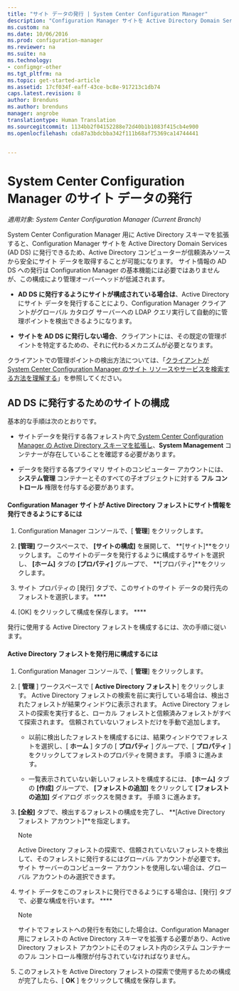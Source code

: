 ```yaml
---
title: "サイト データの発行 | System Center Configuration Manager"
description: "Configuration Manager サイトを Active Directory Domain Services に発行する方法について説明します。"
ms.custom: na
ms.date: 10/06/2016
ms.prod: configuration-manager
ms.reviewer: na
ms.suite: na
ms.technology:
- configmgr-other
ms.tgt_pltfrm: na
ms.topic: get-started-article
ms.assetid: 17cf034f-eaff-43ce-bc8e-917213c1db74
caps.latest.revision: 8
author: Brenduns
ms.author: brenduns
manager: angrobe
translationtype: Human Translation
ms.sourcegitcommit: 1134bb2f04152288e72d40b1b1083f415cb4e900
ms.openlocfilehash: cda87a3bdcbba342f111b68af75369ca14744441


---
```

# <a name="publish-site-data-for-system-center-configuration-manager"></a>System Center Configuration Manager のサイト データの発行

*適用対象: System Center Configuration Manager (Current Branch)*

System Center Configuration Manager 用に Active Directory スキーマを拡張すると、Configuration Manager サイトを Active Directory Domain Services (AD DS) に発行できるため、Active Directory コンピューターが信頼済みソースから安全にサイト データを取得することが可能になります。 サイト情報の AD DS への発行は Configuration Manager の基本機能には必要ではありませんが、この構成により管理オーバーヘッドが低減されます。  

-   **AD DS に発行するようにサイトが構成されている場合は**、Active Directory にサイト データを発行することにより、Configuration Manager クライアントがグローバル カタログ サーバーへの LDAP クエリ実行して自動的に管理ポイントを検出できるようになります。  

-   **サイトを AD DS に発行しない場合**、クライアントには、その既定の管理ポイントを特定するための、それに代わるメカニズムが必要となります。  

クライアントでの管理ポイントの検出方法については、「[クライアントが System Center Configuration Manager のサイト リソースやサービスを検索する方法を理解する](../../../../core/plan-design/hierarchy/understand-how-clients-find-site-resources-and-services.md)」を参照してください。  

## <a name="configure-sites-to-publish-to-ad-ds"></a>AD DS に発行するためのサイトの構成  
 基本的な手順は次のとおりです。  

-   サイトデータを発行する各フォレスト内で[ System Center Configuration Manager の Active Directory スキーマを拡張し](../../../../core/plan-design/network/extend-the-active-directory-schema.md)、**System Management** コンテナーが存在していることを確認する必要があります。  

-   データを発行する各プライマリ サイトのコンピューター アカウントには、   **システム管理** コンテナーとそのすべての子オブジェクトに対する **フル コントロール** 権限を付与する必要があります。  

#### <a name="to-enable-a-configuration-manager-site-to-publish-site-information-to-active-directory-forest"></a>Configuration Manager サイトが Active Directory フォレストにサイト情報を発行できるようにするには  

1.  Configuration Manager コンソールで、[ **管理**] をクリックします。  

2.  **[管理]** ワークスペースで、 **[サイトの構成]** を展開して、 **[サイト]**をクリックします。 このサイトのデータを発行するように構成するサイトを選択し、 **[ホーム]** タブの **[プロパティ]** グループで、 **[プロパティ]**をクリックします。  

3.  サイト プロパティの [発行] タブで、このサイトのサイト データの発行先のフォレストを選択します。 ****  

4.  [OK] をクリックして構成を保存します。 ****  

 発行に使用する Active Directory フォレストを構成するには、次の手順に従います。  

#### <a name="to-configure-active-directory-forests-for-publishing"></a>Active Directory フォレストを発行用に構成するには  

1.  Configuration Manager コンソールで、[ **管理**] をクリックします。  

2.  [ **管理** ] ワークスペースで [ **Active Directory フォレスト**] をクリックします。 Active Directory フォレストの検索を前に実行している場合は、検出されたフォレストが結果ウィンドウに表示されます。 Active Directory フォレストの探索を実行すると、ローカル フォレストと信頼済みフォレストがすべて探索されます。 信頼されていないフォレストだけを手動で追加します。  

    -   以前に検出したフォレストを構成するには、結果ウィンドウでフォレストを選択し、[ **ホーム** ] タブの [ **プロパティ** ] グループで、[ **プロパティ** ] をクリックしてフォレストのプロパティを開きます。 手順 3 に進みます。  

    -   一覧表示されていない新しいフォレストを構成するには、 **[ホーム]** タブの **[作成]** グループで、 **[フォレストの追加]** をクリックして **[フォレストの追加]** ダイアログ ボックスを開きます。 手順 3 に進みます。  

3.  **[全般]** タブで、検出するフォレストの構成を完了し、 **[Active Directory フォレスト アカウント]**を指定します。  

    > [!NOTE]  
    >  Active Directory フォレストの探索で、信頼されていないフォレストを検出して、そのフォレストに発行するにはグローバル アカウントが必要です。 サイト サーバーのコンピューター アカウントを使用しない場合は、グローバル アカウントのみ選択できます。  

4.  サイト データをこのフォレストに発行できるようにする場合は、[発行] タブで、必要な構成を行います。 ****  

    > [!NOTE]  
    >  サイトでフォレストへの発行を有効にした場合は、Configuration Manager 用にフォレストの Active Directory スキーマを拡張する必要があり、Active Directory フォレスト アカウントにそのフォレスト内のシステム コンテナーのフル コントロール権限が付与されていなければなりません。  

5.  このフォレストを Active Directory フォレストの探索で使用するための構成が完了したら、[ **OK** ] をクリックして構成を保存します。  



<!--HONumber=Nov16_HO1-->


